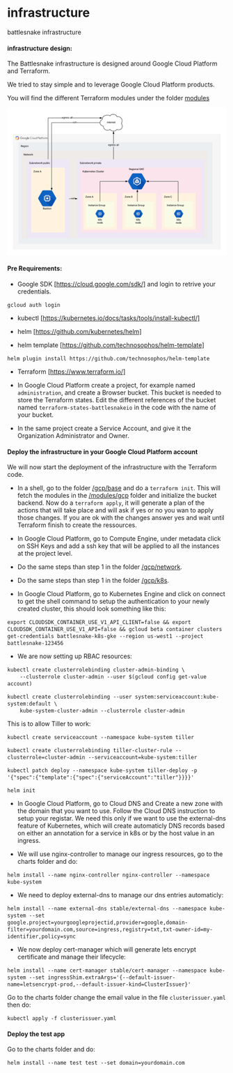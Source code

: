 # infrastructure
battlesnake infrastructure

#### infrastructure design:

The Battlesnake infrastructure is designed around Google Cloud Platform and Terraform.

We tried to stay simple and to leverage Google Cloud Platform products.

You will find the different Terraform modules under the folder [modules](/modules)


![infra design](/img/infra_diagram.png)

#### Pre Requirements:
- Google SDK [https://cloud.google.com/sdk/] and login to retrive your credentials.
```
gcloud auth login
```

- kubectl [https://kubernetes.io/docs/tasks/tools/install-kubectl/]

- helm [https://github.com/kubernetes/helm]
- helm template [https://github.com/technosophos/helm-template]
```
helm plugin install https://github.com/technosophos/helm-template
```
- Terraform [https://www.terraform.io/]


- In Google Cloud Platform create a project, for example named `administration`, and create a Browser bucket. This bucket is needed to store the Terraform states. Edit the different references of the bucket named `terraform-states-battlesnakeio` in the code with the name of your bucket.

- In the same project create a Service Account, and give it the Organization Administrator and Owner.

#### Deploy the infrastructure in your Google Cloud Platform account
We will now start the deployment of the infrastructure with the Terraform code.

- In a shell, go to the folder [/gcp/base](/gcp/base) and do a `terraform init`. This will fetch the modules in the [/modules/gcp](/modules/gcp) folder and initialize the bucket backend. Now do a `terraform apply`, it will generate a plan of the actions that will take place and will ask if yes or no you wan to apply those changes. If you are ok with the changes answer yes and wait until Terraform finish to create the ressources.

- In Google Cloud Platform, go to Compute Engine, under metadata click on SSH Keys and add a ssh key that will be applied to all the instances at the project level.

- Do the same steps than step 1 in the folder [/gcp/network](/gcp/network).


- Do the same steps than step 1 in the folder [/gcp/k8s](/gcp/k8s).

- In Google Cloud Platform, go to Kubernetes Engine and click on connect to get the shell command to setup the authentication to your newly created cluster, this should look something like this:

```
export CLOUDSDK_CONTAINER_USE_V1_API_CLIENT=false && export CLOUDSDK_CONTAINER_USE_V1_API=false && gcloud beta container clusters get-credentials battlesnake-k8s-gke --region us-west1 --project battlesnake-123456
```

- We are now setting up RBAC resources:

```
kubectl create clusterrolebinding cluster-admin-binding \
    --clusterrole cluster-admin --user $(gcloud config get-value account)
```
```
kubectl create clusterrolebinding --user system:serviceaccount:kube-system:default \
    kube-system-cluster-admin --clusterrole cluster-admin
```

This is to allow Tiller to work:

```
kubectl create serviceaccount --namespace kube-system tiller
```

```
kubectl create clusterrolebinding tiller-cluster-rule --clusterrole=cluster-admin --serviceaccount=kube-system:tiller
```

```
kubectl patch deploy --namespace kube-system tiller-deploy -p '{"spec":{"template":{"spec":{"serviceAccount":"tiller"}}}}'
```

```
helm init
```

- In Google Cloud Platform, go to Cloud DNS and Create a new zone with the domain that you want to use. Follow the Cloud DNS instruction to setup your registar. We need this only if we want to use the external-dns feature of Kubernetes, which will create automaticly DNS records based on either an annotation for a service in k8s or by the host value in an ingress.

- We will use nginx-controller to manage our ingress resources, go to the charts folder and do:
```
helm install --name nginx-controller nginx-controller --namespace kube-system
```

- We need to deploy external-dns to manage our dns entries automaticly:
```
helm install --name external-dns stable/external-dns --namespace kube-system --set google.project=yourgoogleprojectid,provider=google,domain-filter=yourdomain.com,source=ingress,registry=txt,txt-owner-id=my-identifier,policy=sync
```

- We now deploy cert-manager which will generate lets encrypt certificate and manage their lifecycle:
```
helm install --name cert-manager stable/cert-manager --namespace kube-system --set ingressShim.extraArgs='{--default-issuer-name=letsencrypt-prod,--default-issuer-kind=ClusterIssuer}'
```
Go to the charts folder change the email value in the file `clusterissuer.yaml` then do:
```
kubectl apply -f clusterissuer.yaml
```

#### Deploy the test app

Go to the charts folder and do:
```
helm install --name test test --set domain=yourdomain.com
```
